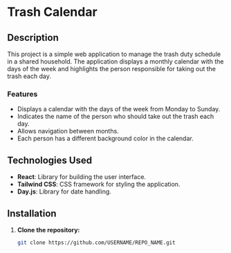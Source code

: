 # Trash Calendar

## Description

This project is a simple web application to manage the trash duty schedule in a shared household. The application displays a monthly calendar with the days of the week and highlights the person responsible for taking out the trash each day.

### Features

- Displays a calendar with the days of the week from Monday to Sunday.
- Indicates the name of the person who should take out the trash each day.
- Allows navigation between months.
- Each person has a different background color in the calendar.

## Technologies Used

- **React**: Library for building the user interface.
- **Tailwind CSS**: CSS framework for styling the application.
- **Day.js**: Library for date handling.

## Installation

1. **Clone the repository:**

   ```bash
   git clone https://github.com/USERNAME/REPO_NAME.git
